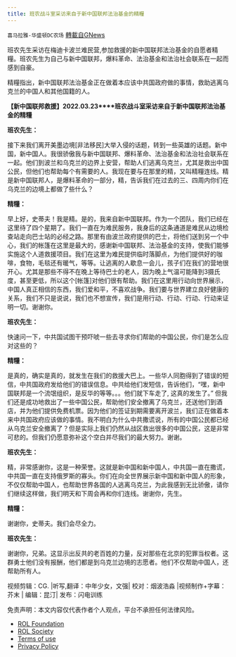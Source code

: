 ```yaml
---
title: 班农战斗室采访来自于新中国联邦法治基金的精糧
---
```

`喜马拉雅-华盛顿DC农场` [轉載自GNews](https://gnews.org/zh-hans/2266865/)

班农先生采访在梅迪卡波兰难民营,参加救援的新中国联邦法治基金的自愿者精糧。班农先生为自己与新中国联邦，爆料革命、法治基金和法治社会联系在一起而感到自豪。

精糧指出，新中国联邦法治基金正在做着本应该中共国政府做的事情，救助逃离乌克兰的中国人和其他国籍的人。

**【新中国联邦救援】2022.03.23****班农战斗室采访来自于新中国联邦法治基金的精糧**

**班农先生：**

接下来我们离开美墨边境[非法移民]大举入侵的话题，转到一些英雄的话题。新中国，新中国人。我很骄傲我与新中国联邦、爆料革命、法治基金和法治社会联系在一起。他们到波兰和乌克兰的边界上安营，帮助人们逃离乌克兰，尤其是救出中国公民，但他们也帮助每个有需要的人。我现在要与在那里的精，又叫精糧连线。精是新中国联邦人，是爆料革命的一部分，精，告诉我们在过去的三、四周内你们在乌克兰的边境上都做了些什么？

**精糧：**

早上好，史蒂夫！我是精。是的，我来自新中国联邦。作为一个团队，我们已经在这里待了四个星期了。我们一直在为难民服务，我身后的这条通道是难民从边境检查站走向巴士站的必经之路。那里有由波兰政府提供的巴士，将他们送到另一个中心，我们的帐篷在这里是最大的，感谢新中国联邦、法治基金的支持，使我们能够实施这个人道救援项目。我们在这里为难民提供临时落脚点，为他们提供好的咖啡，食物，毛毯还有暖气，等等。让逃离的人歇息一会儿，孩子们在我们的营地很开心。尤其是那些不得不在晚上等待巴士的老人，因为晚上气温可能降到3摄氏度，甚至更低，所以这个[帐篷]对他们很有帮助。我们在这里用行动向世界展示，中国人真正相信的东西，我们爱和平，不喜欢战争。我们要与世界建立良好健康的关系，我们不只是说说，我们也不想宣传，我们是用行动、行动、行动、行动来证明一切。谢谢你。

**班农先生：**

快速问一下，中共国试图干预吓唬一些去寻求你们帮助的中国公民，你们是怎么应对这些的？

**精糧：**

是真的，确实是真的，就发生在我们的救援大巴上。一些华人同胞得到了错误的短信，中共国政府发给他们的错误信息。中共给他们发短信，告诉他们，“嘿，新中国联邦是一个流氓组织，是反华的等等。。。他们就下车走了, 这真的发生了。” 但我们还是成功地救出了一些中国公民，帮助他们安全撤离了乌克兰，还送他们到酒店，并为他们提供免费机票。因为他们的签证到期需要离开波兰，我们正在做着本来中共国政府应该做的事情。我不明白为什么中共撒谎说，所有的中国公民都已经从乌克兰安全撤离了？但是实际上我们仍然从战区救出很多的中国公民，这是非常可悲的。但我们仍愿意弥补这个空白并尽我们的最大努力。谢谢。

**班农先生：**

精，非常感谢你，这是一种荣誉。这就是新中国和新中国人，中共国一直在撒谎，中共国一直在支持俄罗斯的寡头。你们在向全世界展示新中国和新中国人的形象，不仅仅帮助中国人，也帮助世界各国的人逃离乌克兰，为此我感到无比骄傲，请你们继续这样做，我们明天和下周会再和你们连线。谢谢你，先生。

**精糧：**

谢谢你，史蒂夫。我们会尽全力。

**班农先生：**

谢谢你，兄弟。这显示出反共的老百姓的力量，反对那些在北京的犯罪当权者。这群勇士他们没有报酬，他们都是到乌克兰边境的志愿者。他们不仅帮助中国人，还帮助所有人。





视频剪辑：CG. |听写,翻译：中年少女，文强| 校对：烟波浩淼 |视频制作+字幕：芥末 | 编辑：昆汀| 发布：闪电训练

 

免责声明：本文内容仅代表作者个人观点，平台不承担任何法律风险。

- [ROL Foundation](https://rolfoundation.org/)
- [ROL Society](https://rolsociety.org/)
- [Terms of use](https://gnews.org/terms-of-use-3/)
- [Privacy Policy](https://gnews.org/privacy-policy/)
